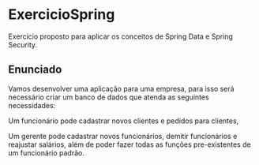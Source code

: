 # ExercicioSpring
Exercício proposto para aplicar os conceitos de Spring Data e Spring Security.

## Enunciado
Vamos desenvolver uma aplicação para uma empresa, para isso será necessário criar um banco de dados que atenda as seguintes necessidades:

Um funcionário pode cadastrar novos clientes e pedidos para clientes,

Um gerente pode cadastrar novos funcionários, demitir funcionários e reajustar salários, além de poder fazer todas as funções pre-existentes de um funcionário padrão.
